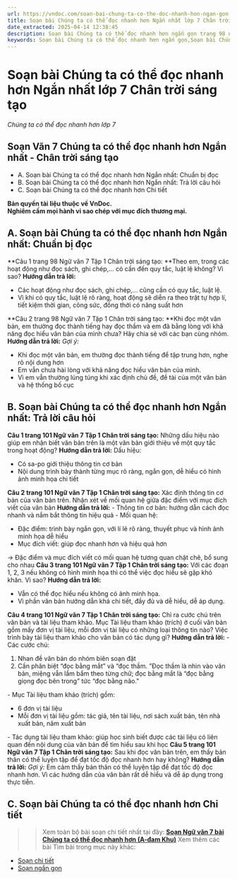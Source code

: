 ```yaml
---
url: https://vndoc.com/soan-bai-chung-ta-co-the-doc-nhanh-hon-ngan-gon-269633
title: Soạn bài Chúng ta có thể đọc nhanh hơn Ngắn nhất lớp 7 Chân trời sáng tạo - Chúng ta có thể đọc nhanh hơn lớp 7 - VnDoc.com
date_extracted: 2025-04-14 12:38:45
description: Soạn bài Chúng ta có thể đọc nhanh hơn ngắn gọn trang 98 nhằm giúp các em HS đạt kết quả tốt trong quá trình làm bài tập và học tập môn Ngữ văn lớp 7 sách Chân trời sáng tạo.
keywords: Soạn bài Chúng ta có thể đọc nhanh hơn ngắn gọn,Soạn bài Chúng ta có thể đọc nhanh hơn ngắn nhất,Soạn bài Chúng ta có thể đọc nhanh hơn siêu ngắn,Soạn bài Chúng ta có thể đọc nhanh hơn ngắn gọn nhất,Soạn bài Chúng ta có thể đọc nhanh hơn,Soạn bài Chúng ta có thể đọc nhanh lớp 7,Soạn bài Chúng ta có thể đọc nhanh trang 98,Chúng ta có thể đọc nhanh hơn A-đam Khu,Soạn bài Chúng ta có thể đọc nhanh hơn A-đam Khu,Chúng ta có thể đọc nhanh hơn trang 89,Chúng ta có thể đọc nhanh hơn lớp 7
---
```


# Soạn bài Chúng ta có thể đọc nhanh hơn Ngắn nhất lớp 7 Chân trời sáng tạo
 _Chúng ta có thể đọc nhanh hơn lớp 7_
## **Soạn Văn 7 Chúng ta có thể đọc nhanh hơn Ngắn nhất - Chân trời sáng tạo**
  * A. Soạn bài Chúng ta có thể đọc nhanh hơn Ngắn nhất: Chuẩn bị đọc 
  * B. Soạn bài Chúng ta có thể đọc nhanh hơn Ngắn nhất: Trả lời câu hỏi
  * C. Soạn bài Chúng ta có thể đọc nhanh hơn Chi tiết

**Bản quyền tài liệu thuộc về VnDoc.  
Nghiêm cấm mọi hành vi sao chép với mục đích thương mại.**
## **A. Soạn bài Chúng ta có thể đọc nhanh hơn Ngắn nhất: Chuẩn bị đọc**
**Câu 1 trang 98 Ngữ văn 7 Tập 1 Chân trời sáng tạo: **Theo em, trong các hoạt động như đọc  sách, ghi chép,... có cần đến quy tắc, luật lệ không? Vì sao?
**Hướng dẫn trả lời:**
  * Các hoạt động như đọc sách, ghi chép,... cũng cần có quy tắc, luật lệ.
  * Vì khi có quy tắc, luật lệ rõ ràng, hoạt động sẽ diễn ra theo trật tự hợp lí, tiết kiệm thời gian, công sức, đồng thời có năng suất hơn

**Câu 2 trang 98 Ngữ văn 7 Tập 1 Chân trời sáng tạo: **Khi đọc một văn bản, em thường đọc thành tiếng hay đọc thầm và em đã bằng lòng với khả năng đọc hiểu văn bản của mình chưa? Hãy chia sẻ với các bạn cùng nhóm.
**Hướng dẫn trả lời:**
_Gợi ý:_
  * Khi đọc một văn bản, em thường đọc thành tiếng để tập trung hơn, nghe rõ nội dung hơn
  * Em vẫn chưa hài lòng với khả năng đọc hiểu văn bản của mình.
  * Vì em vẫn thường lúng túng khi xác định chủ đề, đề tài của một văn bản và hệ thống bố cục

## **B. Soạn bài Chúng ta có thể đọc nhanh hơn Ngắn nhất: Trả lời câu hỏi**
**Câu 1 trang 101 Ngữ văn 7 Tập 1 Chân trời sáng tạo:** Những dấu hiệu nào giúp em nhận biết văn bản trên là một văn bản giới thiệu về một quy tắc trong hoạt động?
**Hướng dẫn trả lời:**
Dấu hiệu:
  * Có sa-po giới thiệu thông tin cơ bản
  * Nội dung trình bày thành từng mục rõ ràng, ngắn gọn, dễ hiểu có hình ảnh minh họa chi tiết

**Câu 2 trang 101 Ngữ văn 7 Tập 1 Chân trời sáng tạo:** Xác định thông tin cơ bản của văn bản trên. Nhận xét về mối quan hệ giữa đặc điểm với mục đích viết của văn bản
**Hướng dẫn trả lời:**
\- Thông tin cơ bản: hướng dẫn cách đọc nhanh và nắm bắt thông tin hiệu quả
\- Mối quan hệ:
  * Đặc điểm: trình bày ngắn gọn, với lí lẽ rõ ràng, thuyết phục và hình ảnh minh họa dễ hiểu
  * Mục đích viết: giúp đọc nhanh hơn và hiệu quả hơn

→ Đặc điểm và mục đích viết có mối quan hệ tương quan chặt chẽ, bổ sung cho nhau
**Câu 3 trang 101 Ngữ văn 7 Tập 1 Chân trời sáng tạo:** Với các đoạn 1, 2, 3 nếu không có hình minh họa thì có thể việc đọc hiểu sẽ gặp khó khăn. Vì sao?
**Hướng dẫn trả lời:**
  * Vẫn có thể đọc hiểu nếu không có ảnh minh họa.
  * Vì phần văn bản hướng dẫn khá chi tiết, đầy đủ và dễ hiểu, dễ áp dụng.

**Câu 4 trang 101 Ngữ văn 7 Tập 1 Chân trời sáng tạo:** Chỉ ra cước chú trên văn bản và tài liệu tham khảo. Mục Tài liệu tham khảo \(trích\) ở cuối văn bản gồm mấy đơn vị tài liệu, mỗi đơn vị tài liệu có những loại thông tin nào? Việc trình bày tài liệu tham khảo cho văn bản có tác dụng gì?
**Hướng dẫn trả lời:**
\- Các cước chú:
  1. Nhan đề văn bản do nhóm biên soạn đặt
  2. Cần phân biệt “đọc bằng mắt” và “đọc thầm. ”Đọc thầm là nhìn vào văn bản, miệng vẫn lẩm bẩm theo từng chữ; đọc bằng mắt là “đọc bằng giọng đọc bên trong” tức “đọc bằng não."

\- Mục Tài liệu tham khảo \(trích\) gồm:
  * 6 đơn vị tài liệu
  * Mỗi đơn vị tài liệu gồm: tác giả, tên tài liệu, nơi  sách xuất bản, tên nhà xuất bản, năm xuất bản

\- Tác dụng tài liệu tham khảo: giúp học sinh biết được các tài liệu có liên quan đến nội dung của văn bản để tìm hiểu sau khi học
**Câu 5 trang 101 Ngữ văn 7 Tập 1 Chân trời sáng tạo:** Sau khi đọc văn bản trên, em thấy bản thân có thể luyện tập để đạt tốc độ đọc nhanh hơn hay không?
**Hướng dẫn trả lời:**
_Gợi ý:_
Em cảm thấy bản thân có thể luyện tập để đạt tốc độ đọc nhanh hơn. Vì các hướng dẫn của văn bản rất dễ hiểu và dễ áp dụng trong thực tiễn.
## **C. Soạn bài Chúng ta có thể đọc nhanh hơn Chi tiết**
>> Xem toàn bộ bài soạn chi tiết nhất tại đây: **[Soạn Ngữ văn 7 bài Chúng ta có thể đọc nhanh hơn \(A-đam Khu\)](<https://vndoc.com/soan-bai-chung-ta-co-the-doc-nhanh-hon-269632>)**
Xem thêm các bài Tìm bài trong mục này khác:
  * [Soạn chi tiết](</soan-bai-cach-ghi-chep-de-nam-chac-noi-dung-bai-hoc-269677>)
  * [Soạn ngắn gọn](</soan-bai-cach-ghi-chep-de-nam-chac-noi-dung-bai-hoc-ngan-gon-269679>)

